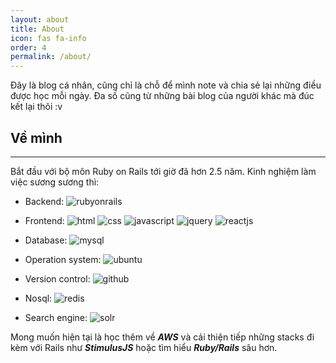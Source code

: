 ```yaml
---
layout: about
title: About
icon: fas fa-info
order: 4
permalink: /about/
---
```


Đây là blog cá nhân, cũng chỉ là chỗ để mình note và chia sẻ lại những điều được học mỗi ngày. Đa số cũng từ những bài blog của người khác mà đúc kết lại thôi :v

<!--more-->

## Về mình
___
Bắt đầu với bộ môn Ruby on Rails tới giờ đã hơn 2.5 năm. Kinh nghiệm làm việc sương sương thì:

- Backend: ![rubyonrails](https://img.shields.io/badge/Ruby_on_Rails-CC0000?style=for-the-badge&logo=ruby-on-rails&logoColor=white)

- Frontend: ![html](https://img.shields.io/badge/HTML-239120?style=for-the-badge&logo=html5&logoColor=white)   ![css](https://img.shields.io/badge/CSS-239120?&style=for-the-badge&logo=css3&logoColor=white)  ![javascript](https://img.shields.io/badge/JavaScript-F7DF1E?style=for-the-badge&logo=javascript&logoColor=black) ![jquery](https://img.shields.io/badge/jQuery-0769AD?style=for-the-badge&logo=jquery&logoColor=white) ![reactjs](https://img.shields.io/badge/React-20232A?style=for-the-badge&logo=react&logoColor=61DAFB)

- Database: ![mysql](https://img.shields.io/badge/MySQL-00000F?style=for-the-badge&logo=mysql&logoColor=white)

- Operation system: ![ubuntu](https://img.shields.io/badge/Ubuntu-E95420?style=for-the-badge&logo=ubuntu&logoColor=white)

- Version control: ![github](https://img.shields.io/badge/GitHub-100000?style=for-the-badge&logo=github&logoColor=white)

- Nosql: ![redis](https://img.shields.io/badge/Redis-black?style=for-the-badge&logo=solr&logoColor=white)

- Search engine: ![solr](https://img.shields.io/badge/Solr-D9411E?style=for-the-badge&logo=solr&logoColor=white)


Mong muốn hiện tại là học thêm về ***AWS*** và cải thiện tiếp những stacks đi kèm với Rails như ***StimulusJS*** hoặc tìm hiểu ***Ruby/Rails*** sâu hơn.

